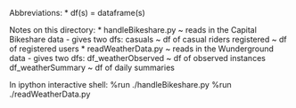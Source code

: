 Abbreviations:
    * df(s) = dataframe(s)

Notes on this directory:
    * handleBikeshare.py  ~  reads in the Capital Bikeshare data
        - gives two dfs: casuals    ~ df of casual riders
                         registered ~ df of registered users
    * readWeatherData.py  ~  reads in the Wunderground data
        - gives two dfs: df_weatherObserved ~ df of observed instances
                         df_weatherSummary  ~ df of daily summaries  

In ipython interactive shell:
    %run ./handleBikeshare.py
    %run ./readWeatherData.py
